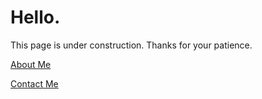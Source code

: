 # Hello.

This page is under construction. Thanks for your patience.

[About Me](pages/aboutme.md)

[Contact Me](mailto:texanmason@gmail.com)
